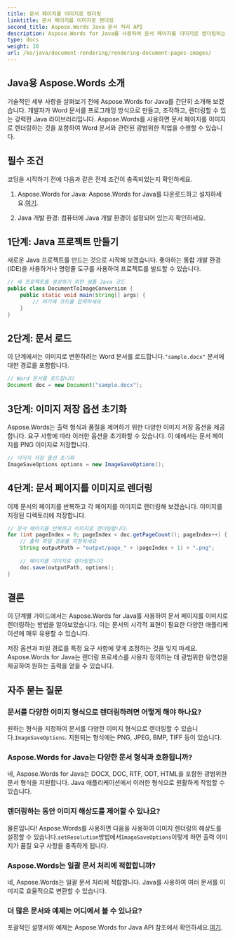 ```yaml
---
title: 문서 페이지를 이미지로 렌더링
linktitle: 문서 페이지를 이미지로 렌더링
second_title: Aspose.Words Java 문서 처리 API
description: Aspose.Words for Java를 사용하여 문서 페이지를 이미지로 렌더링하는 방법을 알아보세요. 효율적인 문서 변환을 위한 코드 예제가 있는 단계별 가이드.
type: docs
weight: 10
url: /ko/java/document-rendering/rendering-document-pages-images/
---
```


## Java용 Aspose.Words 소개

기술적인 세부 사항을 살펴보기 전에 Aspose.Words for Java를 간단히 소개해 보겠습니다. 개발자가 Word 문서를 프로그래밍 방식으로 만들고, 조작하고, 렌더링할 수 있는 강력한 Java 라이브러리입니다. Aspose.Words를 사용하면 문서 페이지를 이미지로 렌더링하는 것을 포함하여 Word 문서와 관련된 광범위한 작업을 수행할 수 있습니다.

## 필수 조건

코딩을 시작하기 전에 다음과 같은 전제 조건이 충족되었는지 확인하세요.

1.  Aspose.Words for Java: Aspose.Words for Java를 다운로드하고 설치하세요.[여기](https://releases.aspose.com/words/java/).

2. Java 개발 환경: 컴퓨터에 Java 개발 환경이 설정되어 있는지 확인하세요.

## 1단계: Java 프로젝트 만들기

새로운 Java 프로젝트를 만드는 것으로 시작해 보겠습니다. 좋아하는 통합 개발 환경(IDE)을 사용하거나 명령줄 도구를 사용하여 프로젝트를 빌드할 수 있습니다.

```java
// 새 프로젝트를 생성하기 위한 샘플 Java 코드
public class DocumentToImageConversion {
    public static void main(String[] args) {
        // 여기에 코드를 입력하세요
    }
}
```

## 2단계: 문서 로드

이 단계에서는 이미지로 변환하려는 Word 문서를 로드합니다.`"sample.docx"` 문서에 대한 경로를 포함합니다.

```java
// Word 문서를 로드합니다
Document doc = new Document("sample.docx");
```

## 3단계: 이미지 저장 옵션 초기화

Aspose.Words는 출력 형식과 품질을 제어하기 위한 다양한 이미지 저장 옵션을 제공합니다. 요구 사항에 따라 이러한 옵션을 초기화할 수 있습니다. 이 예에서는 문서 페이지를 PNG 이미지로 저장합니다.

```java
// 이미지 저장 옵션 초기화
ImageSaveOptions options = new ImageSaveOptions();
```

## 4단계: 문서 페이지를 이미지로 렌더링

이제 문서의 페이지를 반복하고 각 페이지를 이미지로 렌더링해 보겠습니다. 이미지를 지정된 디렉토리에 저장합니다.

```java
// 문서 페이지를 반복하고 이미지로 렌더링합니다.
for (int pageIndex = 0; pageIndex < doc.getPageCount(); pageIndex++) {
    // 출력 파일 경로를 지정하세요
    String outputPath = "output/page_" + (pageIndex + 1) + ".png";
    
    // 페이지를 이미지로 렌더링합니다
    doc.save(outputPath, options);
}
```

## 결론

이 단계별 가이드에서는 Aspose.Words for Java를 사용하여 문서 페이지를 이미지로 렌더링하는 방법을 알아보았습니다. 이는 문서의 시각적 표현이 필요한 다양한 애플리케이션에 매우 유용할 수 있습니다.

저장 옵션과 파일 경로를 특정 요구 사항에 맞게 조정하는 것을 잊지 마세요. Aspose.Words for Java는 렌더링 프로세스를 사용자 정의하는 데 광범위한 유연성을 제공하여 원하는 출력을 얻을 수 있습니다.

## 자주 묻는 질문

### 문서를 다양한 이미지 형식으로 렌더링하려면 어떻게 해야 하나요?

 원하는 형식을 지정하여 문서를 다양한 이미지 형식으로 렌더링할 수 있습니다.`ImageSaveOptions`. 지원되는 형식에는 PNG, JPEG, BMP, TIFF 등이 있습니다.

### Aspose.Words for Java는 다양한 문서 형식과 호환됩니까?

네, Aspose.Words for Java는 DOCX, DOC, RTF, ODT, HTML을 포함한 광범위한 문서 형식을 지원합니다. Java 애플리케이션에서 이러한 형식으로 원활하게 작업할 수 있습니다.

### 렌더링하는 동안 이미지 해상도를 제어할 수 있나요?

 물론입니다! Aspose.Words를 사용하면 다음을 사용하여 이미지 렌더링의 해상도를 설정할 수 있습니다.`setResolution`방법에서`ImageSaveOptions`이렇게 하면 출력 이미지가 품질 요구 사항을 충족하게 됩니다.

### Aspose.Words는 일괄 문서 처리에 적합합니까?

네, Aspose.Words는 일괄 문서 처리에 적합합니다. Java를 사용하여 여러 문서를 이미지로 효율적으로 변환할 수 있습니다.

### 더 많은 문서와 예제는 어디에서 볼 수 있나요?

 포괄적인 설명서와 예제는 Aspose.Words for Java API 참조에서 확인하세요.[여기](https://reference.aspose.com/words/java/).